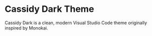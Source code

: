 # Cassidy Dark Theme

Cassidy Dark is a clean, modern Visual Studio Code theme originally inspired by Monokai.
